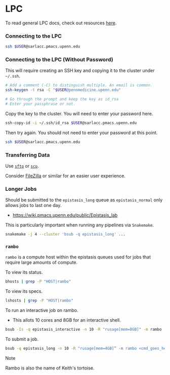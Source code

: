 # LPC
To read general LPC docs, check out resources [here](https://wiki.pmacs.upenn.edu/public/LPC).

### Connecting to the LPC
```bash
ssh $USER@sarlacc.pmacs.upenn.edu
```

### Connecting to the LPC (Without Password)
This will require creating an SSH key and copying it to the cluster under `~/.ssh`.

```bash
# Add a comment (-C) to distinguish multiple. An email is common.
ssh-keygen -t rsa -C "$USER@pennmedicine.upenn.edu"

# Go through the prompt and keep the key as id_rsa
# Enter your passphrase or not.
```

Copy the key to the cluster. You will need to enter your password here.
```bash
ssh-copy-id -i ~/.ssh/id_rsa $USER@sarlacc.pmacs.upenn.edu
```

Then try again. You should not need to enter your password at this point.
```bash
ssh $USER@sarlacc.pmacs.upenn.edu
```


### Transferring Data
Use [`sftp`](https://www.digitalocean.com/community/tutorials/how-to-use-sftp-to-securely-transfer-files-with-a-remote-server) or [`scp`](https://linuxize.com/post/how-to-use-scp-command-to-securely-transfer-files/).

Consider [FileZilla](https://filezilla-project.org/) or similar for an easier user experience.


### Longer Jobs
Should be submitted to the `epistasis_long` queue as `epistasis_normal` only allows jobs to last one day.
* https://wiki.pmacs.upenn.edu/public/Epistasis_lab

This is particularly important when running any pipelines via `Snakemake`.
```bash
snakemake -j 4 --cluster 'bsub -q epistasis_long' ...
```

### `rambo`
`rambo` is a compute host within the epistasis queues used for jobs that require large amounts of compute.

To view its status.
```bash
bhosts | grep -P "HOST|rambo"
```

To view its specs.
```bash
lshosts | grep -P "HOST|rambo"
```

To run an interactive job on rambo.
* This allots 10 cores and 8GB for an interactive shell.

```bash
bsub -Is -q epistasis_interactive -n 10 -R "rusage[mem=8GB]" -m rambo 'bash'
```

To submit a job.

```bash
bsub -q epistasis_long -n 10 -R "rusage[mem=4GB]” -m rambo <cmd_goes_here>
```

> [!NOTE]
> Rambo is also the name of Keith's tortoise.
